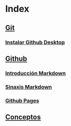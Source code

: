 # Index
## [Git](git.md)
### [Instalar Github Desktop](github-desktop-install.md)
## [Github](github.md)
### [Introducción Markdown](markdown-intro.md)
### [Sinaxis Markdown](markdown-syntax.md)
### [Github Pages](github-pages.md)
## [Conceptos](concepts.md)
